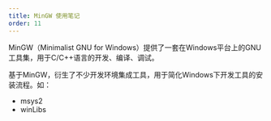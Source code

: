 ```yaml
---
title: MinGW 使用笔记
order: 11
---
```


MinGW（Minimalist GNU for Windows）提供了一套在Windows平台上的GNU工具集，用于C/C++语言的开发、编译、调试。

<!-- more -->

基于MinGW，衍生了不少开发环境集成工具，用于简化Windows下开发工具的安装流程。如：

+ msys2
+ winLibs
